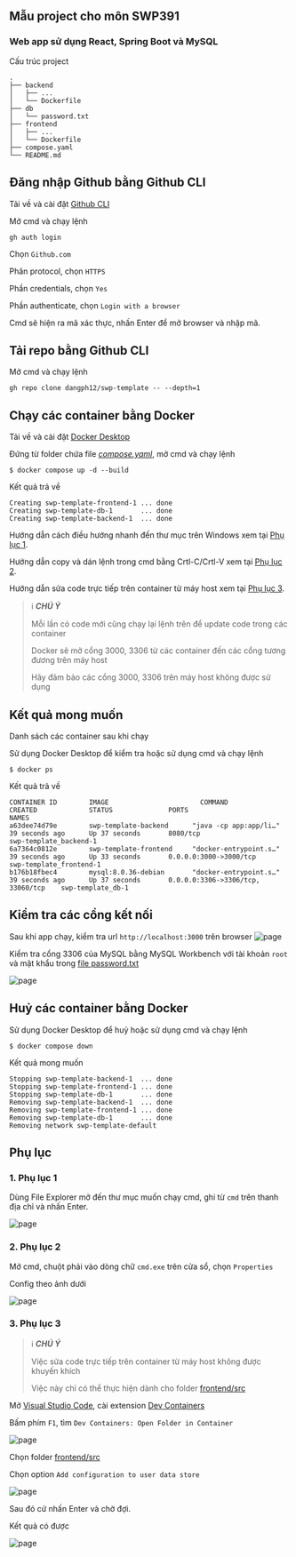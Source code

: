 ## Mẫu project cho môn SWP391
### Web app sử dụng React, Spring Boot và MySQL

Cấu trúc project
```
.
├── backend
│   ├── ...
│   └── Dockerfile
├── db
│   └── password.txt
├── frontend
│   ├── ...
│   └── Dockerfile
├── compose.yaml
└── README.md
```

## Đăng nhập Github bằng Github CLI

Tải về và cài đặt [Github CLI](https://cli.github.com/)

Mở cmd và chạy lệnh
```
gh auth login
```
Chọn `Github.com`

Phân protocol, chọn `HTTPS`

Phần credentials, chọn `Yes`

Phần authenticate, chọn `Login with a browser`

Cmd sẽ hiện ra mã xác thực, nhấn Enter để mở browser và nhập mã.

## Tải repo bằng Github CLI

Mở cmd và chạy lệnh
```
gh repo clone dangph12/swp-template -- --depth=1
```

## Chạy các container bằng Docker

Tải về và cài đặt [Docker Desktop](https://www.docker.com/products/docker-desktop/)

Đứng từ folder chứa file [_compose.yaml_](compose.yaml), mở cmd và chạy lệnh

```
$ docker compose up -d --build
```
Kết quả trả về
```
Creating swp-template-frontend-1 ... done
Creating swp-template-db-1       ... done
Creating swp-template-backend-1  ... done
```

Hướng dẫn cách điều hướng nhanh đến thư mục trên Windows xem tại [Phụ lục 1](#1-phụ-lục-1).

Hướng dẫn copy và dán lệnh trong cmd bằng Crtl-C/Crtl-V xem tại [Phụ lục 2](#2-phụ-lục-2).

Hướng dẫn sửa code trực tiếp trên container từ máy host xem tại [Phụ lục 3](#3-phụ-lục-3).

> ℹ️ **_CHÚ Ý_**
>
> Mỗi lần có code mới cũng chạy lại lệnh trên để update code trong các container
> 
> Docker sẽ mở cổng 3000, 3306 từ các container đến các cổng tương đương trên máy host
> 
> Hãy đảm bảo các cổng 3000, 3306 trên máy host không được sử dụng

## Kết quả mong muốn

Danh sách các container sau khi chạy

Sử dụng Docker Desktop để kiểm tra hoặc sử dụng cmd và chạy lệnh 
```
$ docker ps
```
Kết quả trả về
```
CONTAINER ID        IMAGE                       COMMAND                  CREATED             STATUS              PORTS                                NAMES
a63dee74d79e        swp-template-backend      "java -cp app:app/li…"   39 seconds ago      Up 37 seconds       8080/tcp                             swp-template_backend-1
6a7364c0812e        swp-template-frontend     "docker-entrypoint.s…"   39 seconds ago      Up 33 seconds       0.0.0.0:3000->3000/tcp               swp-template_frontend-1
b176b18fbec4        mysql:8.0.36-debian       "docker-entrypoint.s…"   39 seconds ago      Up 37 seconds       0.0.0.0:3306->3306/tcp, 33060/tcp    swp-template_db-1
```


## Kiểm tra các cổng kết nối

Sau khi app chạy, kiểm tra url `http://localhost:3000` trên browser
![page](./tutorials/output.jpg)

Kiểm tra cổng 3306 của MySQL bằng MySQL Workbench với tài khoản `root` và mật khẩu trong [file password.txt](db/password.txt)

![page](./tutorials/database.jpg)

## Huỷ các container bằng Docker

Sử dụng Docker Desktop để huỷ hoặc sử dụng cmd và chạy lệnh

```
$ docker compose down
```
Kết quả mong muốn
```
Stopping swp-template-backend-1  ... done
Stopping swp-template-frontend-1 ... done
Stopping swp-template-db-1       ... done
Removing swp-template-backend-1  ... done
Removing swp-template-frontend-1 ... done
Removing swp-template-db-1       ... done
Removing network swp-template-default
```

## Phụ lục
### 1. Phụ lục 1
Dùng File Explorer mở đến thư mục muốn chạy cmd, ghi từ `cmd` trên thanh địa chỉ và nhấn Enter.

![page](./tutorials/explorer.jpg)

### 2. Phụ lục 2
Mở cmd, chuột phải vào dòng chữ `cmd.exe` trên cửa sổ, chọn `Properties`

Config theo ảnh dưới

![page](./tutorials/cmd.jpg)

### 3. Phụ lục 3

> ℹ️ **_CHÚ Ý_**
>
> Việc sửa code trực tiếp trên container từ máy host không được khuyến khích
>
> Việc này chỉ có thể thực hiện dành cho folder [frontend/src](frontend/src)

Mở [Visual Studio Code](https://code.visualstudio.com/), cài extension [Dev Containers](https://marketplace.visualstudio.com/items?itemName=ms-vscode-remote.remote-containers)

Bấm phím `F1`, tìm `Dev Containers: Open Folder in Container`

![page](./tutorials/vs.jpg)

Chọn folder [frontend/src](frontend/src)

Chọn option `Add configuration to user data store`

![page](./tutorials/vs2.jpg)

Sau đó cứ nhấn Enter và chờ đợi.

Kết quả có được

![page](./tutorials/vs3.jpg)



